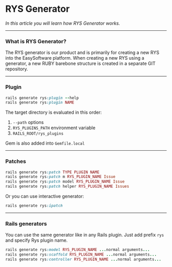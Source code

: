 # RYS Generator

*In this article you will learn how RYS Generator works.*

---

### What is RYS Generator?

The RYS generator is our product and is primarily for creating a new RYS into the EasySoftware platform. When creating a new RYS using a generator, a new RUBY barebone structure is created in a separate GIT repository.

---

### Plugin

```ruby
rails generate rys:plugin --help
rails generate rys:plugin NAME
```

The target directory is evaluated in this order: 
1.  `--path` options
2.  `RYS_PLUGINS_PATH` environment variable
3.  `RAILS_ROOT/rys_plugins`

Gem is also added into `Gemfile.local`

---

### Patches
```ruby
rails generate rys:patch TYPE PLUGIN NAME
rails generate rys:patch m RYS_PLUGIN_NAME Issue
rails generate rys:patch model RYS_PLUGIN_NAME Issue
rails generate rys:patch helper RYS_PLUGIN_NAME Issues
```

Or you can use interactive generator:
```ruby
rails generate rys:ipatch
```
---

### Rails generators

You can use the same generator like in any Rails plugin. Just add prefix `rys` and specify Rys plugin name.

```ruby
rails generate rys:model RYS_PLUGIN_NAME ...normal arguments...
rails generate rys:scaffold RYS_PLUGIN_NAME ...normal arguments...
rails generate rys:controller RYS_PLUGIN_NAME ...normal arguments...

